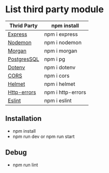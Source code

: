 # List third party module

| Thrid Party   | npm install       |
| ------------- | ----------------- |
| [Express]     | npm i express     |
| [Nodemon]     | npm i nodemon     |
| [Morgan]      | npm i morgan      |
| [PostgresSQL] | npm i pg          |
| [Dotenv]      | npm i dotenv      |
| [CORS]        | npm i cors        |
| [Helmet]      | npm i helmet      |
| [Http-errors] | npm i http-errors |
| [Eslint]      | npm i eslint      |

[express]: http://expressjs.com
[Nodemon]: https://www.npmjs.com/package/nodemon
[Morgan]: https://www.npmjs.com/package/morgan
[PostgresSQL]: https://node-postgres.com
[Dotenv]: https://www.npmjs.com/package/dotenv
[CORS]: https://www.npmjs.com/package/cors
[Helmet]: https://www.npmjs.com/package/helmet
[Http-errors]: https://www.npmjs.com/package/http-errors
[Eslint]: https://eslint.org

## Installation

- npm install
- npm run dev or npm run start

## Debug

- npm run lint
